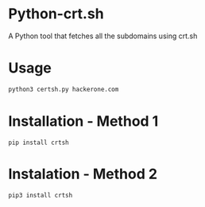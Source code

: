 # Python-crt.sh
A Python tool that fetches all the subdomains using crt.sh

# Usage
```bash
python3 certsh.py hackerone.com
```
# Installation - Method 1
`pip install crtsh`

# Instalation - Method 2
`pip3 install crtsh`
